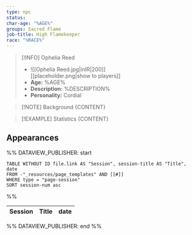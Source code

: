 ```yaml
---
type: npc
status: 
char-age: "%AGE%"
groups: Sacred Flame
job-title: High Flamekeeper
race: "%RACE%"
---
```


>[!INFO] Ophelia Reed
>- ![[Ophelia Reed.jpg|inlR|200]]
<br/> [[placeholder.png|show to players]]
>- **Age:** %AGE%
> - **Description:** %DESCRIPTION%
> - **Personality:** Cordial
 
 >[!NOTE] Background
 > {CONTENT}

 >[!EXAMPLE] Statistics
 > {CONTENT}

## Appearances

%% DATAVIEW_PUBLISHER: start
```dataview
TABLE WITHOUT ID file.link AS "Session", session-title AS "Title", date
FROM -"_resources/page_templates" AND [[#]]
WHERE type = "page-session"
SORT session-num asc
```
%%

| Session | Title | date |
| ------- | ----- | ---- |

%% DATAVIEW_PUBLISHER: end %%